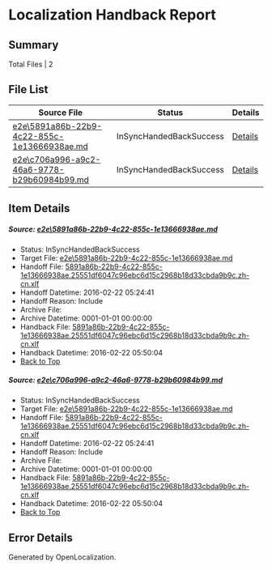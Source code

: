 # <a name='report-top'></a> Localization Handback Report

## Summary
 Total Files | 2

## File List
 Source File | Status | Details 
 ----------- | ------ | ------- 
 [e2e\5891a86b-22b9-4c22-855c-1e13666938ae.md](https://github.com/OpenLocalizationTest/oltest/blob/f2ef3a379d3e4b9f185cc97d4249610725fa3966/e2e/5891a86b-22b9-4c22-855c-1e13666938ae.md) | InSyncHandedBackSuccess | [Details](#62801da20ab7d24efbd179832a5bdf0bc9e65f121)
 [e2e\c706a996-a9c2-46a6-9778-b29b60984b99.md](https://github.com/OpenLocalizationTest/oltest/blob/f2ef3a379d3e4b9f185cc97d4249610725fa3966/e2e/c706a996-a9c2-46a6-9778-b29b60984b99.md) | InSyncHandedBackSuccess | [Details](#62801da20ab7d24efbd179832a5bdf0bc9e65f122)

## Item Details
##### <a name='62801da20ab7d24efbd179832a5bdf0bc9e65f121'></a> Source: [e2e\5891a86b-22b9-4c22-855c-1e13666938ae.md](https://github.com/OpenLocalizationTest/oltest/blob/f2ef3a379d3e4b9f185cc97d4249610725fa3966/e2e/5891a86b-22b9-4c22-855c-1e13666938ae.md)
* Status: InSyncHandedBackSuccess
* Target File: [e2e\5891a86b-22b9-4c22-855c-1e13666938ae.md](https://github.com/OpenLocalizationTestOrg/oltest.zh-cn/blob/92912d43eac8b962d9a97ad4ae914404450aa2b6/e2e/5891a86b-22b9-4c22-855c-1e13666938ae.md)
* Handoff File: [5891a86b-22b9-4c22-855c-1e13666938ae.25551df6047c96ebc6d15c2968b18d33cbda9b9c.zh-cn.xlf](https://github.com/OpenLocalizationTestOrg/olhandoff/blob/b46cec6e78f491e21f7e8a67ff86d8cf802a9454/ol-handoff/OpenLocalizationTestOrg/oltest.zh-cn/yufeih/5891a86b-22b9-4c22-855c-1e13666938ae.25551df6047c96ebc6d15c2968b18d33cbda9b9c.zh-cn.xlf)
* Handoff Datetime: 2016-02-22 05:24:41
* Handoff Reason: Include
* Archive File: 
* Archive Datetime: 0001-01-01 00:00:00
* Handback File: [5891a86b-22b9-4c22-855c-1e13666938ae.25551df6047c96ebc6d15c2968b18d33cbda9b9c.zh-cn.xlf](https://github.com/OpenLocalizationTestOrg/olhandback/blob/b8e32d54bf8cc031ef7512188b6c9d1e0c104a31/ol-handback/OpenLocalizationTestOrg/oltest.zh-cn/yufeih/5891a86b-22b9-4c22-855c-1e13666938ae.25551df6047c96ebc6d15c2968b18d33cbda9b9c.zh-cn.xlf)
* Handback Datetime: 2016-02-22 05:50:04
* [Back to Top](#report-top)

##### <a name='62801da20ab7d24efbd179832a5bdf0bc9e65f122'></a> Source: [e2e\c706a996-a9c2-46a6-9778-b29b60984b99.md](https://github.com/OpenLocalizationTest/oltest/blob/f2ef3a379d3e4b9f185cc97d4249610725fa3966/e2e/c706a996-a9c2-46a6-9778-b29b60984b99.md)
* Status: InSyncHandedBackSuccess
* Target File: [e2e\5891a86b-22b9-4c22-855c-1e13666938ae.md](https://github.com/OpenLocalizationTestOrg/oltest.zh-cn/blob/92912d43eac8b962d9a97ad4ae914404450aa2b6/e2e/5891a86b-22b9-4c22-855c-1e13666938ae.md)
* Handoff File: [5891a86b-22b9-4c22-855c-1e13666938ae.25551df6047c96ebc6d15c2968b18d33cbda9b9c.zh-cn.xlf](https://github.com/OpenLocalizationTestOrg/olhandoff/blob/b46cec6e78f491e21f7e8a67ff86d8cf802a9454/ol-handoff/OpenLocalizationTestOrg/oltest.zh-cn/yufeih/5891a86b-22b9-4c22-855c-1e13666938ae.25551df6047c96ebc6d15c2968b18d33cbda9b9c.zh-cn.xlf)
* Handoff Datetime: 2016-02-22 05:24:41
* Handoff Reason: Include
* Archive File: 
* Archive Datetime: 0001-01-01 00:00:00
* Handback File: [5891a86b-22b9-4c22-855c-1e13666938ae.25551df6047c96ebc6d15c2968b18d33cbda9b9c.zh-cn.xlf](https://github.com/OpenLocalizationTestOrg/olhandback/blob/b8e32d54bf8cc031ef7512188b6c9d1e0c104a31/ol-handback/OpenLocalizationTestOrg/oltest.zh-cn/yufeih/5891a86b-22b9-4c22-855c-1e13666938ae.25551df6047c96ebc6d15c2968b18d33cbda9b9c.zh-cn.xlf)
* Handback Datetime: 2016-02-22 05:50:04
* [Back to Top](#report-top)


## Error Details

Generated by OpenLocalization.
